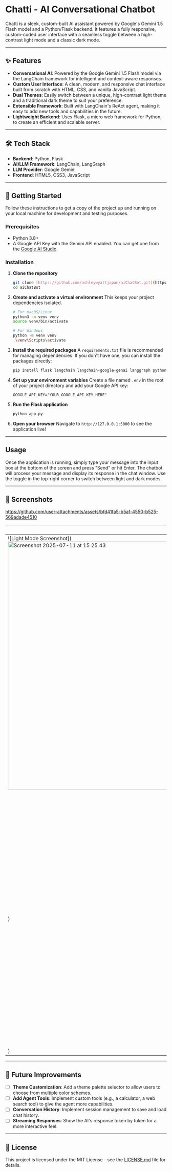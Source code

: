 # Chatti - AI Conversational Chatbot

Chatti is a sleek, custom-built AI assistant powered by Google's Gemini 1.5 Flash model and a Python/Flask backend. It features a fully responsive, custom-coded user interface with a seamless toggle between a high-contrast light mode and a classic dark mode.

---

## ✨ Features

-   **Conversational AI**: Powered by the Google Gemini 1.5 Flash model via the LangChain framework for intelligent and context-aware responses.
-   **Custom User Interface**: A clean, modern, and responsive chat interface built from scratch with HTML, CSS, and vanilla JavaScript.
-   **Dual Themes**: Easily switch between a unique, high-contrast light theme and a traditional dark theme to suit your preference.
-   **Extensible Framework**: Built with LangChain's ReAct agent, making it easy to add new tools and capabilities in the future.
-   **Lightweight Backend**: Uses Flask, a micro web framework for Python, to create an efficient and scalable server.

---

## 🛠️ Tech Stack

-   **Backend**: Python, Flask
-   **AI/LLM Framework**: LangChain, LangGraph
-   **LLM Provider**: Google Gemini
-   **Frontend**: HTML5, CSS3, JavaScript

---

## 🚀 Getting Started

Follow these instructions to get a copy of the project up and running on your local machine for development and testing purposes.

### Prerequisites

-   Python 3.8+
-   A Google API Key with the Gemini API enabled. You can get one from the [Google AI Studio](https://aistudio.google.com/app/apikey).

### Installation

1.  **Clone the repository**
    ```sh
    git clone [https://github.com/ashleywyattjapan/aiChatBot.git](https://github.com/ashleywyattjapan/aiChatBot.git)
    cd aiChatBot
    ```

2.  **Create and activate a virtual environment**
    This keeps your project dependencies isolated.
    ```sh
    # For macOS/Linux
    python3 -m venv venv
    source venv/bin/activate

    # For Windows
    python -m venv venv
    .\venv\Scripts\activate
    ```

3.  **Install the required packages**
    A `requirements.txt` file is recommended for managing dependencies. If you don't have one, you can install the packages directly:
    ```sh
    pip install flask langchain langchain-google-genai langgraph python-dotenv
    ```

4.  **Set up your environment variables**
    Create a file named `.env` in the root of your project directory and add your Google API key:
    ```
    GOOGLE_API_KEY="YOUR_GOOGLE_API_KEY_HERE"
    ```

5.  **Run the Flask application**
    ```sh
    python app.py
    ```

6.  **Open your browser**
    Navigate to `http://127.0.0.1:5000` to see the application live!

---

## Usage

Once the application is running, simply type your message into the input box at the bottom of the screen and press "Send" or hit Enter. The chatbot will process your message and display its response in the chat window. Use the toggle in the top-right corner to switch between light and dark modes.

---

## 📸 Screenshots


https://github.com/user-attachments/assets/bfd41fa5-b5af-4550-b525-569adade4510


| Light Mode                                               | Dark Mode                                              |
| -------------------------------------------------------- | ------------------------------------------------------ |
| ![Light Mode Screenshot](<img width="1289" height="775" alt="Screenshot 2025-07-11 at 15 25 43" src="https://github.com/user-attachments/assets/502bb832-89ab-4b58-9642-57a3dee135cc" />
) | ![Dark Mode Screenshot](<img width="1289" height="775" alt="Screenshot 2025-07-11 at 15 25 50" src="https://github.com/user-attachments/assets/19095548-b43a-4b0b-babe-044e11ad38df" />
) |

---

## 🔮 Future Improvements

-   [ ] **Theme Customization**: Add a theme palette selector to allow users to choose from multiple color schemes.
-   [ ] **Add Agent Tools**: Implement custom tools (e.g., a calculator, a web search tool) to give the agent more capabilities.
-   [ ] **Conversation History**: Implement session management to save and load chat history.
-   [ ] **Streaming Responses**: Show the AI's response token by token for a more interactive feel.

---

## 📄 License

This project is licensed under the MIT License - see the [LICENSE.md](LICENSE.md) file for details.

